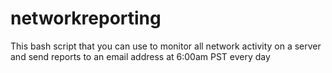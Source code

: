 # networkreporting
This bash script that you can use to monitor all network activity on a server and send reports to an email address at 6:00am PST every day
